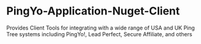 # PingYo-Application-Nuget-Client
Provides Client Tools for integrating with a wide range of USA and UK Ping Tree systems including PingYo!, Lead Perfect, Secure Affiliate, and others
